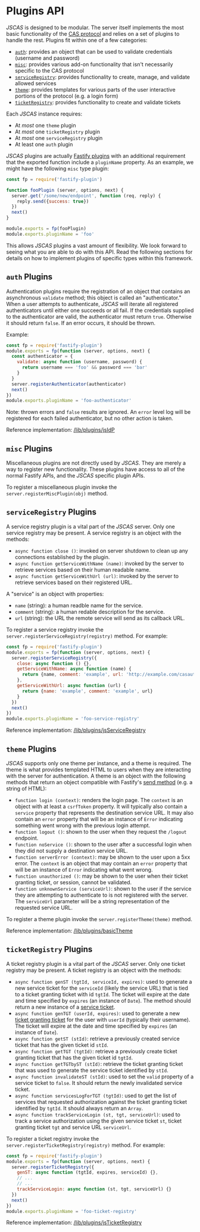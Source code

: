 # Plugins API

*JSCAS* is designed to be modular. The server itself implements the most
basic functionality of the [CAS protocol][casp] and relies on a set of plugins
to handle the rest. Plugins fit within one of a few categories:

+ [`auth`](#auth-plugins): provides an object that can be used to validate
credentials (username and password)
+ [`misc`](#misc-plugins): provides various add-on functionality that isn't
necessarily specific to the CAS protocol
+ [`serviceRegistry`](#service-registry-plugins): provides functionality to
create, manage, and validate allowed services
+ [`theme`](#theme-plugins): provides templates for various parts of the user
interactive portions of the protocol (e.g. a login form)
+ [`ticketRegistry`](#ticket-registry-plugins): provides functionality to
create and validate tickets

Each *JSCAS* instance requires:

+ At *most* one `theme` plugin
+ At *most* one `ticketRegistry` plugin
+ At *most* one `serviceRegistry` plugin
+ At least one `auth` plugin

*JSCAS* plugins are actually [Fastify plugins][fastifyplugins] with an
additional requirement that the exported function include a `pluginName`
property. As an example, we might have the following `misc` type plugin:

```js
const fp = require('fastify-plugin')

function fooPlugin (server, options, next) {
  server.get('/some/new/endpoint', function (req, reply) {
    reply.send({success: true})
  })
  next()
}

module.exports = fp(fooPlugin)
module.exports.pluginName = 'foo'
```

This allows *JSCAS* plugins a vast amount of flexibility. We look forward
to seeing what you are able to do with this API. Read the following sections
for details on how to implement plugins of specific types within this
framework.

[casp]: https://github.com/apereo/cas/blob/1f3be83298/docs/cas-server-documentation/protocol/CAS-Protocol-Specification.md
[fastifyplugins]: https://www.fastify.io/docs/latest/Plugins/

<a id="auth-plugins"></a>
## `auth` Plugins

Authentication plugins require the registration of an object that contains
an asynchronous `validate` method; this object is called an "authenticator."
When a user attempts to authenticate, *JSCAS* will iterate all registered
authenticators until either one succeeds or all fail. If the credentials
supplied to the authenticator are valid, the authenticator must return `true`.
Otherwise it should return `false`. If an error occurs, it should be thrown.

Example:

```js
const fp = require('fastify-plugin')
module.exports = fp(function (server, options, next) {
  const authenticator = {
    validate: async function (username, password) {
      return username === 'foo' && password === 'bar'
    }
  }
  server.registerAuthenticator(authenticator)
  next()
})
module.exports.pluginName = 'foo-authenticator'
```

Note: thrown errors and `false` results are ignored. An `error` level log will
be registered for each failed authenticator, but no other action is taken.

Reference implementation: [/lib/plugins/jsIdP](/lib/plugins/jsIdP/index.js)

<a id="misc-plugins"></a>
## `misc` Plugins

Miscellaneous plugins are not directly used by *JSCAS*. They are merely a way
to register new functionality. These plugins have access to all of the normal
Fastify APIs, and the *JSCAS* specific plugin APIs.

To register a miscellaneous plugin invoke the
`server.registerMiscPlugin(obj)` method.

<a id="service-registry-plugins"></a>
## `serviceRegistry` Plugins

A service registry plugin is a vital part of the *JSCAS* server. Only one
service registry may be present. A service registry is an object with the
methods:

+ `async function close ()`: invoked on server shutdown to clean up any
connections established by the plugin.
+ `async function getServiceWithName (name)`: invoked by the server to retrieve
services based on their human readable name.
+ `async function getServiceWithUrl (url)`: invoked by the server to retrieve
services based on their registered URL.

A "service" is an object with properties:

+ `name` (string): a human readble name for the service.
+ `comment` (string): a human redable description for the service.
+ `url` (string): the URL the remote service will send as its callback URL.

To register a service registry invoke the
`server.registerServiceRegistry(registry)` method. For example:

```js
const fp = require('fastify-plugin')
module.exports = fp(function (server, options, next) {
  server.registerServiceRegistry({
    close: async function () {},
    getServiceWithName: async function (name) {
      return {name, comment: 'example', url: 'http://example.com/casauth'}
    },
    getServiceWithUrl: async function (url) {
      return {name: 'example', comment: 'example', url}
    }
  })
  next()
})
module.exports.pluginName = 'foo-service-registry'
```

Reference implementation: [/lib/plugins/jsServiceRegistry](/lib/plugins/jsServiceRegistry/index.js)

<a id="theme-plugins"></a>
## `theme` Plugins

*JSCAS* supports only one theme per instance, and a theme is required. The theme
is what provides templated HTML to users when they are interacting with the
server for authentication. A theme is an object with the following methods
that return an object compatible with Fastify's [send method][fastify-send]
(e.g. a string of HTML):

+ `function login (context)`: renders the login page. The `context` is an object
with at least a `csrfToken` property. It will typically also contain a `service`
property that represents the destination service URL. It may also contain an
`error` property that will be an instance of `Error` indicating something
went wrong with the previous login attempt.
+ `function logout ()`: shown to the user when they request the `/logout` endpoint.
+ `function noService ()`: shown to the user after a successful login when they
did not supply a destination service URL.
+ `function serverError (context)`: may be shown to the user upon a 5xx error.
The `context` is an object that may contain an `error` property that will be
an instance of `Error` indicating what went wrong.
+ `function unauthorized ()`: may be shown to the user when their ticket granting
ticket, or session, cannot be validated.
+ `function unknownService (serviceUrl)`: shown to the user if the service they
are attempting to authenticate to is not registered with the server. The
`serviceUrl` parameter will be a string representation of the requested
service URL.

To register a theme plugin invoke the `server.registerTheme(theme)` method.

Reference implementation: [/lib/plugins/basicTheme](/lib/plugins/basicTheme/index.js)

[fastify-send]: https://www.fastify.io/docs/latest/Reply/#send


<a id="ticket-registry-plugins"></a>
## `ticketRegistry` Plugins

A ticket registry plugin is a vital part of the *JSCAS* server. Only one
ticket registry may be present. A ticket registry is an object with the
methods:

+ `async function genST (tgtId, serviceId, expires)`: used to generate a new
service ticket for the `serviceId` (likely the service URL) that is tied to a
ticket granting ticket with id `tgtId`. The ticket will expire at the date and
time specified by `expires` (an instance of `Date`). The method should return
a new instance of a [service ticket](Tickets.md#serviceTicket).
+ `async function genTGT (userId, expires)`: used to generate a new [ticket
granting ticket](Tickets.md#ticketGrantingTicket) for the user with `userId`
(typically their username). The ticket will expire at the date and time
specified by `expires` (an instance of `Date`).
+ `async function getST (stId)`: retrieve a previously created service ticket
that has the given ticket id `stId`.
+ `async function getTGT (tgtId)`: retrieve a previously create ticket granting
ticket that has the given ticket id `tgtId`.
+ `async function getTGTbyST (stId)`: retrieve the ticket granting ticket that
was used to generate the service ticket identified by `stId`.
+ `async function invalidateST (stId)`: used to set the `valid` property of a
service ticket to `false`. It should return the newly invalidated service ticket.
+ `async function servicesLogForTGT (tgtId)`: used to get the list of services
that requested authorization against the ticket granting ticket identified by
`tgtId`. It should always return an `Array`.
+ `async function trackServiceLogin (st, tgt, serviceUrl)`: used to track a
service authorization using the given service ticket `st`, ticket granting
ticket `tgt` and service URL `serviceUrl`.

To register a ticket registry invoke the
`server.registerTicketRegistry(registry)` method. For example:

```js
const fp = require('fastify-plugin')
module.exports = fp(function (server, options, next) {
  server.registerTicketRegistry({
    genST: async function (tgtId, expires, serviceId) {},
    // ...
    // ...
    trackServiceLogin: async function (st, tgt, serviceUrl) {}
  })
  next()
})
module.exports.pluginName = 'foo-ticket-registry'
```

Reference implementation: [/lib/plugins/jsTicketRegistry](/lib/plugins/jsTicketRegistry/index.js)
